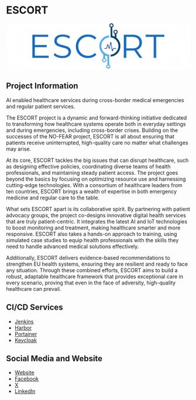 # ESCORT

![ESCORT Logo](../images/escort_logo.jpg)

## Project Information

AI enabled healthcare services during cross-border medical emergencies and regular patient services.

The ESCORT project is a dynamic and forward-thinking initiative dedicated to transforming how healthcare systems operate both in everyday settings and during emergencies, including cross-border crises. Building on the successes of the NO-FEAR project, ESCORT is all about ensuring that patients receive uninterrupted, high-quality care no matter what challenges may arise.

At its core, ESCORT tackles the big issues that can disrupt healthcare, such as designing effective policies, coordinating diverse teams of health professionals, and maintaining steady patient access. The project goes beyond the basics by focusing on optimizing resource use and harnessing cutting-edge technologies. With a consortium of healthcare leaders from ten countries, ESCORT brings a wealth of expertise in both emergency medicine and regular care to the table.

What sets ESCORT apart is its collaborative spirit. By partnering with patient advocacy groups, the project co-designs innovative digital health services that are truly patient-centric. It integrates the latest AI and IoT technologies to boost monitoring and treatment, making healthcare smarter and more responsive. ESCORT also takes a hands-on approach to training, using simulated case studies to equip health professionals with the skills they need to handle advanced medical solutions effectively.

Additionally, ESCORT delivers evidence-based recommendations to strengthen EU health systems, ensuring they are resilient and ready to face any situation. Through these combined efforts, ESCORT aims to build a robust, adaptable healthcare framework that provides exceptional care in every scenario, proving that even in the face of adversity, high-quality healthcare can prevail.

## CI/CD Services

* [Jenkins](https://jenkins.escort.rid-intrasoft.eu)
* [Harbor](https://registry.escort.rid-intrasoft.eu)
* [Portainer](https://portainer.escort.rid-intrasoft.eu)
* [Keycloak](https://keycloak.escort.rid-intrasoft.eu)

## Social Media and Website

* [Website](https://www.escortproject.eu/)
* [Facebook](https://www.facebook.com/profile.php?id=61556442451390)
* [X](https://x.com/EscortProjectEu)
* [LinkedIn](https://www.linkedin.com/company/escortproject)

